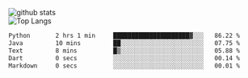 ![github stats](https://github-readme-stats.vercel.app/api?username=AndreFerreira5&show_icons=true&theme=dark&count_private=true)
<br>
![Top Langs](https://github-readme-stats.vercel.app/api/top-langs/?username=AndreFerreira5&layout=compact&theme=dark)
<br>
<!--START_SECTION:waka-->

```txt
Python       2 hrs 1 min     █████████████████████▓░░░   86.22 %
Java         10 mins         ██░░░░░░░░░░░░░░░░░░░░░░░   07.75 %
Text         8 mins          █▒░░░░░░░░░░░░░░░░░░░░░░░   05.88 %
Dart         0 secs          ░░░░░░░░░░░░░░░░░░░░░░░░░   00.14 %
Markdown     0 secs          ░░░░░░░░░░░░░░░░░░░░░░░░░   00.01 %
```

<!--END_SECTION:waka-->
